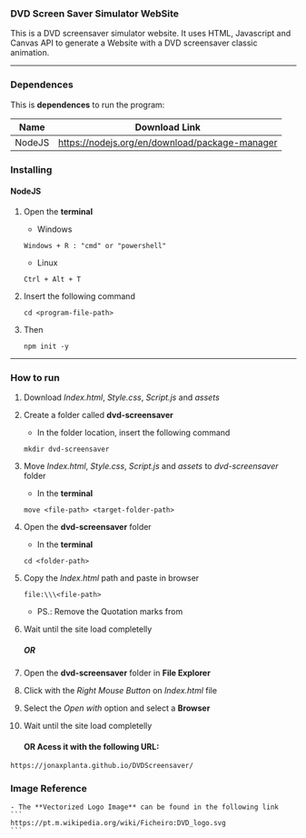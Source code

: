 
### DVD Screen Saver Simulator WebSite 
This is a DVD screensaver simulator website. It uses HTML, Javascript and Canvas API to generate a Website with a DVD screensaver classic animation.

---
### Dependences
This is **dependences** to run the program:

| Name       | Download Link                                  |
|------------|------------------------------------------------|
| NodeJS     | https://nodejs.org/en/download/package-manager |

### Installing

#### NodeJS
   1. Open the **terminal**
   
      - Windows
      ```
      Windows + R : "cmd" or "powershell"
      ```
   
      - Linux
      ```
      Ctrl + Alt + T
      ```
   
   2. Insert the following command

      ```
      cd <program-file-path>
      ```

   3. Then
      ```
      npm init -y
      ```

---

### How to run
1. Download *Index.html*, *Style.css*, *Script.js* and *assets*

2. Create a folder called **dvd-screensaver**
    - In the folder location, insert the following command
    ```
    mkdir dvd-screensaver
    ```

3. Move *Index.html*, *Style.css*, *Script.js* and *assets* to *dvd-screensaver* folder
    - In the **terminal**
    ```
    move <file-path> <target-folder-path>
    ```

4. Open the **dvd-screensaver** folder
    - In the **terminal**
    ```
    cd <folder-path>
    ```

5. Copy the *Index.html* path and paste in browser
    ```
    file:\\\<file-path>
    ```

    - PS.: Remove the Quotation marks from *<file-path>*

7. Wait until the site load completelly

    ##### OR 
4. Open the **dvd-screensaver** folder in **File Explorer**

5. Click with the *Right Mouse Button* on *Index.html* file 

6. Select the *Open with* option and select a **Browser**

7. Wait until the site load completelly

    #### OR Acess it with the following URL:
```
https://jonaxplanta.github.io/DVDScreensaver/
```

### Image Reference
    - The **Vectorized Logo Image** can be found in the following link
    ```
    https://pt.m.wikipedia.org/wiki/Ficheiro:DVD_logo.svg
    ```

